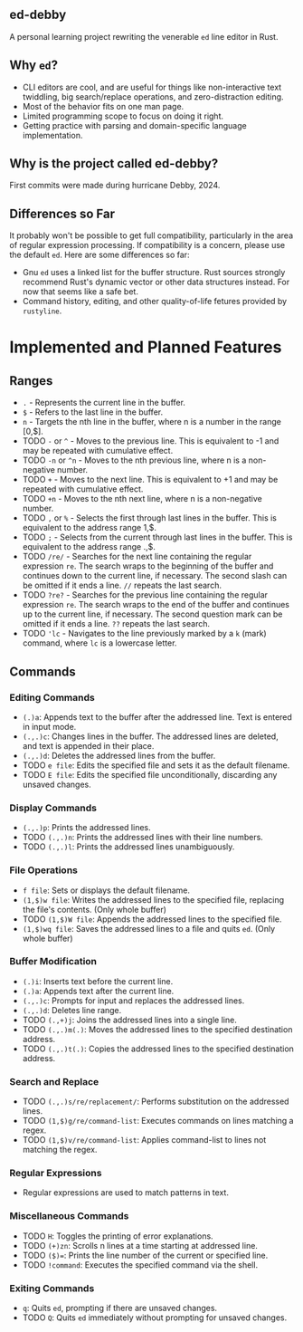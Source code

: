 ## ed-debby

A personal learning project rewriting the venerable `ed` line editor in Rust. 

## Why `ed`? 

- CLI editors are cool, and are useful for things like non-interactive text twiddling, big search/replace operations, and zero-distraction editing.
- Most of the behavior fits on one man page.
- Limited programming scope to focus on doing it right.
- Getting practice with parsing and domain-specific language implementation.


## Why is the project called ed-debby?

First commits were made during hurricane Debby, 2024.

## Differences so Far

It probably won't be possible to get full compatibility, particularly in the area of regular expression processing. If compatibility is a concern, please use the default `ed`. Here are some differences so far: 

- Gnu `ed` uses a linked list for the buffer structure. Rust sources strongly recommend Rust's dynamic vector or other data structures instead. For now that seems like a safe bet.
- Command history, editing, and other quality-of-life fetures provided by `rustyline`.

# Implemented and Planned Features

## Ranges

- `.` - Represents the current line in the buffer.
- `$` - Refers to the last line in the buffer.
- `n` - Targets the nth line in the buffer, where n is a number in the range [0,$].
- TODO `-` or `^` - Moves to the previous line. This is equivalent to -1 and may be repeated with cumulative effect.
- TODO `-n` or `^n` - Moves to the nth previous line, where n is a non-negative number.
- TODO `+` - Moves to the next line. This is equivalent to +1 and may be repeated with cumulative effect.
- TODO `+n` - Moves to the nth next line, where n is a non-negative number.
- TODO `,` or `%` - Selects the first through last lines in the buffer. This is equivalent to the address range 1,$.
- TODO `;` - Selects from the current through last lines in the buffer. This is equivalent to the address range .,$.
- TODO `/re/` - Searches for the next line containing the regular expression `re`. The search wraps to the beginning of the buffer and continues down to the current line, if necessary. The second slash can be omitted if it ends a line. `//` repeats the last search.
- TODO `?re?` - Searches for the previous line containing the regular expression `re`. The search wraps to the end of the buffer and continues up to the current line, if necessary. The second question mark can be omitted if it ends a line. `??` repeats the last search.
- TODO `'lc` - Navigates to the line previously marked by a `k` (mark) command, where `lc` is a lowercase letter.

## Commands

### Editing Commands
- `(.)a`: Appends text to the buffer after the addressed line. Text is entered in input mode.
- `(.,.)c`: Changes lines in the buffer. The addressed lines are deleted, and text is appended in their place.
- `(.,.)d`: Deletes the addressed lines from the buffer.
- TODO `e file`: Edits the specified file and sets it as the default filename.
- TODO `E file`: Edits the specified file unconditionally, discarding any unsaved changes.

### Display Commands
- `(.,.)p`: Prints the addressed lines.
- TODO `(.,.)n`: Prints the addressed lines with their line numbers.
- TODO `(.,.)l`: Prints the addressed lines unambiguously.

### File Operations
- `f file`: Sets or displays the default filename.
- `(1,$)w file`: Writes the addressed lines to the specified file, replacing the file's contents. (Only whole buffer)
- TODO `(1,$)W file`: Appends the addressed lines to the specified file.
- `(1,$)wq file`: Saves the addressed lines to a file and quits `ed`. (Only whole buffer)

### Buffer Modification
-  `(.)i`: Inserts text before the current line.
-  `(.)a`: Appends text after the current line.
-  `(.,.)c`: Prompts for input and replaces the addressed lines.
-  `(.,.)d`: Deletes line range.
- TODO `(.,+)j`: Joins the addressed lines into a single line.
- TODO `(.,.)m(.)`: Moves the addressed lines to the specified destination address.
- TODO `(.,.)t(.)`: Copies the addressed lines to the specified destination address.

### Search and Replace
- TODO `(.,.)s/re/replacement/`: Performs substitution on the addressed lines.
- TODO `(1,$)g/re/command-list`: Executes commands on lines matching a regex.
- TODO `(1,$)v/re/command-list`: Applies command-list to lines not matching the regex.

### Regular Expressions
- Regular expressions are used to match patterns in text.

### Miscellaneous Commands
- TODO `H`: Toggles the printing of error explanations.
- TODO `(+)zn`: Scrolls n lines at a time starting at addressed line.
- TODO `($)=`: Prints the line number of the current or specified line.
- TODO `!command`: Executes the specified command via the shell.

### Exiting Commands
-  `q`: Quits `ed`, prompting if there are unsaved changes.
- TODO `Q`: Quits `ed` immediately without prompting for unsaved changes.

